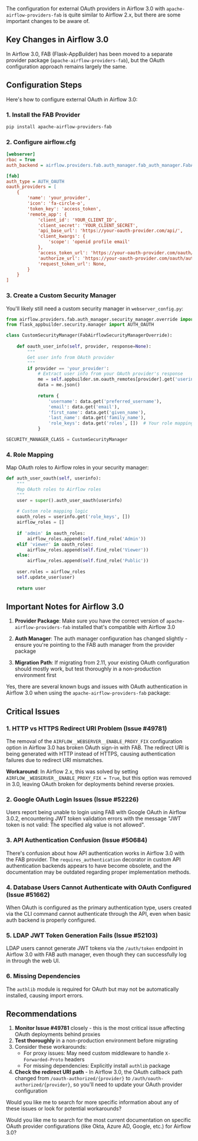 The configuration for external OAuth providers in Airflow 3.0 with `apache-airflow-providers-fab` is quite similar to Airflow 2.x, but there are some important changes to be aware of.

## Key Changes in Airflow 3.0

In Airflow 3.0, FAB (Flask-AppBuilder) has been moved to a separate provider package (`apache-airflow-providers-fab`), but the OAuth configuration approach remains largely the same.

## Configuration Steps

Here's how to configure external OAuth in Airflow 3.0:

### 1. Install the FAB Provider

```bash
pip install apache-airflow-providers-fab
```

### 2. Configure airflow.cfg

```ini
[webserver]
rbac = True
auth_backend = airflow.providers.fab.auth_manager.fab_auth_manager.FabAuthManager

[fab]
auth_type = AUTH_OAUTH
oauth_providers = [
    {
        'name': 'your_provider',
        'icon': 'fa-circle-o',
        'token_key': 'access_token',
        'remote_app': {
            'client_id': 'YOUR_CLIENT_ID',
            'client_secret': 'YOUR_CLIENT_SECRET',
            'api_base_url': 'https://your-oauth-provider.com/api/',
            'client_kwargs': {
                'scope': 'openid profile email'
            },
            'access_token_url': 'https://your-oauth-provider.com/oauth/token',
            'authorize_url': 'https://your-oauth-provider.com/oauth/authorize',
            'request_token_url': None,
        }
    }
]
```

### 3. Create a Custom Security Manager

You'll likely still need a custom security manager in `webserver_config.py`:

```python
from airflow.providers.fab.auth_manager.security_manager.override import FabAirflowSecurityManagerOverride
from flask_appbuilder.security.manager import AUTH_OAUTH

class CustomSecurityManager(FabAirflowSecurityManagerOverride):
    
    def oauth_user_info(self, provider, response=None):
        """
        Get user info from OAuth provider
        """
        if provider == 'your_provider':
            # Extract user info from your OAuth provider's response
            me = self.appbuilder.sm.oauth_remotes[provider].get('userinfo')
            data = me.json()
            
            return {
                'username': data.get('preferred_username'),
                'email': data.get('email'),
                'first_name': data.get('given_name'),
                'last_name': data.get('family_name'),
                'role_keys': data.get('roles', [])  # Your role mapping
            }

SECURITY_MANAGER_CLASS = CustomSecurityManager
```

### 4. Role Mapping

Map OAuth roles to Airflow roles in your security manager:

```python
def auth_user_oauth(self, userinfo):
    """
    Map OAuth roles to Airflow roles
    """
    user = super().auth_user_oauth(userinfo)
    
    # Custom role mapping logic
    oauth_roles = userinfo.get('role_keys', [])
    airflow_roles = []
    
    if 'admin' in oauth_roles:
        airflow_roles.append(self.find_role('Admin'))
    elif 'viewer' in oauth_roles:
        airflow_roles.append(self.find_role('Viewer'))
    else:
        airflow_roles.append(self.find_role('Public'))
    
    user.roles = airflow_roles
    self.update_user(user)
    
    return user
```

## Important Notes for Airflow 3.0

1. **Provider Package**: Make sure you have the correct version of `apache-airflow-providers-fab` installed that's compatible with Airflow 3.0

2. **Auth Manager**: The auth manager configuration has changed slightly - ensure you're pointing to the FAB auth manager from the provider package

3. **Migration Path**: If migrating from 2.11, your existing OAuth configuration should mostly work, but test thoroughly in a non-production environment first

Yes, there are several known bugs and issues with OAuth authentication in Airflow 3.0 when using the `apache-airflow-providers-fab` package:

## Critical Issues

### 1. **HTTP vs HTTPS Redirect URI Problem** (Issue #49781)
The removal of the `AIRFLOW__WEBSERVER__ENABLE_PROXY_FIX` configuration option in Airflow 3.0 has broken OAuth sign-in with FAB. The redirect URI is being generated with HTTP instead of HTTPS, causing authentication failures due to redirect URI mismatches.

**Workaround**: In Airflow 2.x, this was solved by setting `AIRFLOW__WEBSERVER__ENABLE_PROXY_FIX = True`, but this option was removed in 3.0, leaving OAuth broken for deployments behind reverse proxies.

### 2. **Google OAuth Login Issues** (Issue #52226)
Users report being unable to login using FAB with Google OAuth in Airflow 3.0.2, encountering JWT token validation errors with the message "JWT token is not valid: The specified alg value is not allowed".

### 3. **API Authentication Confusion** (Issue #50684)
There's confusion about how API authentication works in Airflow 3.0 with the FAB provider. The `requires_authentication` decorator in custom API authentication backends appears to have become obsolete, and the documentation may be outdated regarding proper implementation methods.

### 4. **Database Users Cannot Authenticate with OAuth Configured** (Issue #51662)
When OAuth is configured as the primary authentication type, users created via the CLI command cannot authenticate through the API, even when basic auth backend is properly configured.

### 5. **LDAP JWT Token Generation Fails** (Issue #52103)
LDAP users cannot generate JWT tokens via the `/auth/token` endpoint in Airflow 3.0 with FAB auth manager, even though they can successfully log in through the web UI.

### 6. **Missing Dependencies**
The `authlib` module is required for OAuth but may not be automatically installed, causing import errors.

## Recommendations

1. **Monitor Issue #49781** closely - this is the most critical issue affecting OAuth deployments behind proxies
2. **Test thoroughly** in a non-production environment before migrating
3. Consider these workarounds:
   - For proxy issues: May need custom middleware to handle `X-Forwarded-Proto` headers
   - For missing dependencies: Explicitly install `authlib` package
4. **Check the redirect URI path** - In Airflow 3.0, the OAuth callback path changed from `/oauth-authorized/{provider}` to `/auth/oauth-authorized/{provider}`, so you'll need to update your OAuth provider configuration

Would you like me to search for more specific information about any of these issues or look for potential workarounds?

Would you like me to search for the most current documentation on specific OAuth provider configurations (like Okta, Azure AD, Google, etc.) for Airflow 3.0?
